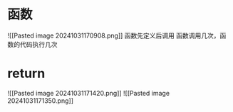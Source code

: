
# 函数

![[Pasted image 20241031170908.png]]
函数先定义后调用        函数调用几次，函数的代码执行几次


# return
![[Pasted image 20241031171420.png]]
![[Pasted image 20241031171350.png]]




